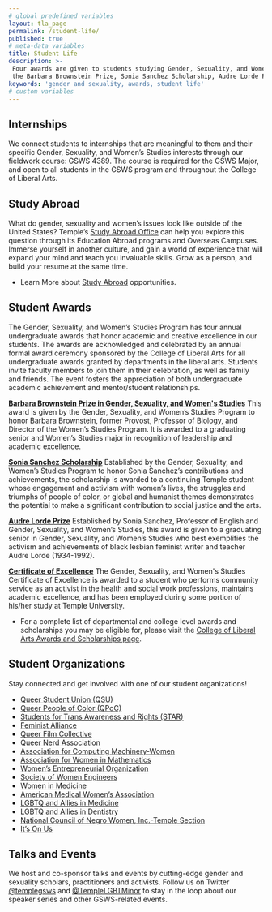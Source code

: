 ```yaml
---
# global predefined variables
layout: tla_page
permalink: /student-life/
published: true
# meta-data variables
title: Student Life
description: >-
 Four awards are given to students studying Gender, Sexuality, and Women’s Studies at Temple University every year:
 the Barbara Brownstein Prize, Sonia Sanchez Scholarship, Audre Lorde Prize, and the Certificate of Excellence.
keywords: 'gender and sexuality, awards, student life'
# custom variables
---
```

## Internships
We connect students to internships that are meaningful to them and their specific Gender, Sexuality, and Women’s Studies interests through our fieldwork course: GSWS 4389. The course is required for the GSWS Major, and open to all students in the GSWS program and throughout the College of Liberal Arts.

## Study Abroad
What do gender, sexuality and women’s issues look like outside of the United States? Temple’s [Study Abroad Office](https://studyabroad.temple.edu/) can help you explore this question through its Education Abroad programs and Overseas Campuses. Immerse yourself in another culture, and gain a world of experience that will expand your mind and teach you invaluable skills. Grow as a person, and build your resume at the same time.

- Learn More about [Study Abroad](https://studyabroad.temple.edu/) opportunities.

## Student Awards
The Gender, Sexuality, and Women’s Studies Program has four annual undergraduate awards that honor academic and creative excellence in our students. The awards are acknowledged and celebrated by an annual formal award ceremony sponsored by the College of Liberal Arts for all undergraduate awards granted by departments in the liberal arts. Students invite faculty members to join them in their celebration, as well as family and friends. The event fosters the appreciation of both undergraduate academic achievement and mentor/student relationships.

[**Barbara Brownstein Prize in Gender, Sexuality, and Women's Studies**](https://liberalarts.temple.edu/about-us/awards/barbara-brownstein-prize-womens-studies)
This award is given by the Gender, Sexuality, and Women’s Studies Program to honor Barbara Brownstein, former Provost, Professor of Biology, and Director of the Women’s Studies Program. It is awarded to a graduating senior and Women’s Studies major in recognition of leadership and academic excellence.

[**Sonia Sanchez Scholarship**](https://liberalarts.temple.edu/about-us/awards/sonia-sanchez-endowed-scholarship)
Established by the Gender, Sexuality, and Women’s Studies Program to honor Sonia Sanchez’s contributions and achievements, the scholarship is awarded to a continuing Temple student whose engagement and activism with women’s lives, the struggles and triumphs of people of color, or global and humanist themes demonstrates the potential to make a significant contribution to social justice and the arts.

[**Audre Lorde Prize**](https://liberalarts.temple.edu/audre-lorde-memorial-prize)
Established by Sonia Sanchez, Professor of English and Gender, Sexuality, and Women’s Studies, this award is given to a graduating senior in Gender, Sexuality, and Women’s Studies who best exemplifies the activism and achievements of black lesbian feminist writer and teacher Audre Lorde (1934-1992).

[**Certificate of Excellence**](https://liberalarts.temple.edu/about-us/awards/certificate-excellence-womens-studies)
The Gender, Sexuality, and Women's Studies Certificate of Excellence is awarded to a student who performs community service as an activist in the health and social work professions, maintains academic excellence, and has been employed during some portion of his/her study at Temple University.

- For a complete list of departmental and college level awards and scholarships you may be eligible for, please visit the [College of Liberal Arts Awards and Scholarships page](https://liberalarts.temple.edu/awards-and-scholarships?field_awards_department_nid=4577&field_awards_academics_class_value=All).

## Student Organizations
Stay connected and get involved with one of our student organizations!
- [Queer Student Union (QSU)](https://temple.campuslabs.com/engage/organization/queer_student_union)
- [Queer People of Color (QPoC)](https://temple.campuslabs.com/engage/organization/templeqpoc)
- [Students for Trans Awareness and Rights (STAR)](https://temple.campuslabs.com/engage/organization/STAR)
- [Feminist Alliance](https://temple.campuslabs.com/engage/organization/FeministAlliance)
- [Queer Film Collective](https://temple.campuslabs.com/engage/organization/qfctemple)
- [Queer Nerd Association](https://temple.campuslabs.com/engage/organization/qna)
- [Association for Computing Machinery-Women](https://temple.campuslabs.com/engage/organization/ACMW)
- [Association for Women in Mathematics](https://temple.campuslabs.com/engage/organization/templeawm)
- [Women’s Entrepreneurial Organization](https://temple.campuslabs.com/engage/organization/WEO)
- [Society of Women Engineers](https://temple.campuslabs.com/engage/organization/swe)
- [Women in Medicine](https://temple.campuslabs.com/engage/organization/weebly)
- [American Medical Women’s Association](https://temple.campuslabs.com/engage/organizations)
- [LGBTQ and Allies in Medicine](https://temple.campuslabs.com/engage/organization/lgbthsc)
- [LGBTQ and Allies in Dentistry](https://temple.campuslabs.com/engage/organization/LGBTAD)
- [National Council of Negro Women, Inc.-Temple Section](https://temple.campuslabs.com/engage/organization/ncnwtu)
- [It’s On Us](https://temple.campuslabs.com/engage/organization/itsonuscampaign)

## Talks and Events
We host and co-sponsor talks and events by cutting-edge gender and sexuality scholars, practitioners and activists. Follow us on Twitter [@templegsws](https://twitter.com/templegsws) and [@TempleLGBTMinor](https://twitter.com/hashtag/TempleLGBT) to stay in the loop about our speaker series and other GSWS-related events. 
